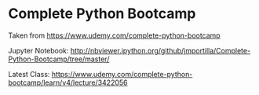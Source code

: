 # Complete Python Bootcamp
Taken from https://www.udemy.com/complete-python-bootcamp

Jupyter Notebook: http://nbviewer.ipython.org/github/jmportilla/Complete-Python-Bootcamp/tree/master/

Latest Class: https://www.udemy.com/complete-python-bootcamp/learn/v4/lecture/3422056
